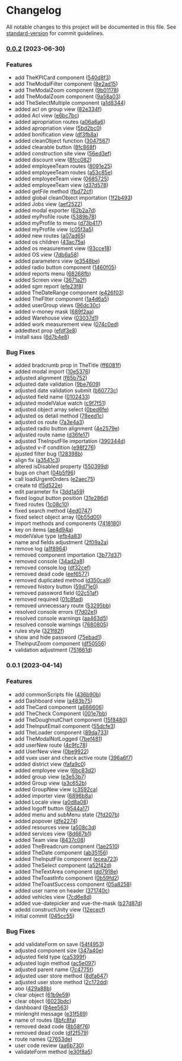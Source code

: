 # Changelog

All notable changes to this project will be documented in this file. See [standard-version](https://github.com/conventional-changelog/standard-version) for commit guidelines.

### [0.0.2](https://github.com/softwaresul/base-2023-frontend/compare/v0.0.1...v0.0.2) (2023-06-30)


### Features

* add TheKPICard component ([540d8f3](https://github.com/softwaresul/base-2023-frontend/commit/540d8f382e86ef6b6a3d389409cd2e93283ed4dd))
* add TheModalFilter component ([8e2ad15](https://github.com/softwaresul/base-2023-frontend/commit/8e2ad159e6dcd222bbab854c756febed315b04f1))
* add TheModalZoom component ([9b01178](https://github.com/softwaresul/base-2023-frontend/commit/9b011781d3ce102bcec7d847f667ca182a78244c))
* add TheModalZoom component ([9a58a03](https://github.com/softwaresul/base-2023-frontend/commit/9a58a039f743acf76e8b9200117dd738f54b07dd))
* add TheSelectMultiple component ([a1d8344](https://github.com/softwaresul/base-2023-frontend/commit/a1d834448cd97443664abf1855763c9ed8cdc3a2))
* added acl on group view ([82e334f](https://github.com/softwaresul/base-2023-frontend/commit/82e334ffe1d9b483c0148b5432b44cb7711f2433))
* added Acl view ([e6bc7bc](https://github.com/softwaresul/base-2023-frontend/commit/e6bc7bc92243d15ee8f84bed6a8ecde189b79b3c))
* added apropriation routes ([a06a6a6](https://github.com/softwaresul/base-2023-frontend/commit/a06a6a6008b826ef32979d224b9c5f2c94044003))
* added apropriation view ([5bd2bc0](https://github.com/softwaresul/base-2023-frontend/commit/5bd2bc058ab135018d8902fb8b4727b328fb15ca))
* added bonification view ([df3fb8a](https://github.com/softwaresul/base-2023-frontend/commit/df3fb8a67e0a7e10b8198c2315a102ab4e2b039e))
* added cleanObject function ([3047567](https://github.com/softwaresul/base-2023-frontend/commit/30475671f671454eb2f0758057fa370b4986c5b1))
* added clearable button ([8fc868f](https://github.com/softwaresul/base-2023-frontend/commit/8fc868f4c804d4098c2f5ebb8168fdd8a0968fed))
* added construction site view ([56ed3ef](https://github.com/softwaresul/base-2023-frontend/commit/56ed3ef207a80ddcb0d3402747a8537f9b7bacff))
* added discount view ([8fcc082](https://github.com/softwaresul/base-2023-frontend/commit/8fcc08206504a799d5b755e30f31712539f03d09))
* added employeeTeam routes ([8091e25](https://github.com/softwaresul/base-2023-frontend/commit/8091e256db1f3e67293f3341c9ae30d80e03e857))
* added employeeTeam routes ([a53c85e](https://github.com/softwaresul/base-2023-frontend/commit/a53c85eed88b6ea5e7bc18e647ab28f51b4bd965))
* added employeeTeam view ([0685725](https://github.com/softwaresul/base-2023-frontend/commit/0685725a337904bc452a73695e5ebf7770ab4444))
* added employeeTeam view ([d37d578](https://github.com/softwaresul/base-2023-frontend/commit/d37d578ad8afd19579196fccf71055afc5f49650))
* added getFile method ([fbd72cf](https://github.com/softwaresul/base-2023-frontend/commit/fbd72cffd61a29147c7978bb3f603ccc74b23faa))
* added global cleanObject importation ([1f2b493](https://github.com/softwaresul/base-2023-frontend/commit/1f2b49341389aed5b1499f44dd17158cd4fac14d))
* added Jobs view ([aef2522](https://github.com/softwaresul/base-2023-frontend/commit/aef252263496af6a1df2813f01cb684d51ab6cef))
* added modal exporter ([62b2a7d](https://github.com/softwaresul/base-2023-frontend/commit/62b2a7dcc22063b8a2651d8b5836139464081301))
* added myProfile route ([5389b78](https://github.com/softwaresul/base-2023-frontend/commit/5389b78c1f1e63e30d668437db9c540002814bdd))
* added myProfile to menu ([d73b417](https://github.com/softwaresul/base-2023-frontend/commit/d73b41748ddb8776f3b0c97a5a446b40e221d093))
* added myProfile view ([c05f3a5](https://github.com/softwaresul/base-2023-frontend/commit/c05f3a5e86e361d3e53c90a41b4cf2ac63b8ec41))
* added new routes ([a07ad65](https://github.com/softwaresul/base-2023-frontend/commit/a07ad651d918c0d614cf2aa7b4652844543df573))
* added os children ([43ac75a](https://github.com/softwaresul/base-2023-frontend/commit/43ac75a164b844c5f5e445338f6de002d4a1afba))
* added os measurement view ([93cce18](https://github.com/softwaresul/base-2023-frontend/commit/93cce18ff6235a0e0d418134f8751dac601452cc))
* added OS view ([7db6a58](https://github.com/softwaresul/base-2023-frontend/commit/7db6a589719b1c4e049ea9e6edc98c19b7ce14e4))
* added parameters view ([e3548be](https://github.com/softwaresul/base-2023-frontend/commit/e3548beec1620179065bde5ac27b3776fee2de70))
* added radio button component ([1460f05](https://github.com/softwaresul/base-2023-frontend/commit/1460f05a1d3f80b8145bd3e513387a1ddfa5f572))
* added reports menu ([68268fb](https://github.com/softwaresul/base-2023-frontend/commit/68268fb421b27cd42a574db47294b1e1760d3192))
* added Screen view ([3671a2f](https://github.com/softwaresul/base-2023-frontend/commit/3671a2f4b95006de622f558bc01dea5be9d09101))
* added sgm report ([efe23f8](https://github.com/softwaresul/base-2023-frontend/commit/efe23f8d14112e151d560d35fc4438ff24af41d4))
* added TheDateRange component ([e426f03](https://github.com/softwaresul/base-2023-frontend/commit/e426f030b7fe98828a4d228cc7bb787de63cef92))
* added TheFIlter component ([1a4d6a5](https://github.com/softwaresul/base-2023-frontend/commit/1a4d6a5f041d1a73ca5916319518492f4171f221))
* added userGroup views ([96dc30c](https://github.com/softwaresul/base-2023-frontend/commit/96dc30c57f7233f8c6c5b6a2172e4683d6464916))
* added v-money mask ([689f2aa](https://github.com/softwaresul/base-2023-frontend/commit/689f2aade9037738c320a700060688bbc73bbecc))
* added Warehouse view ([03037d1](https://github.com/softwaresul/base-2023-frontend/commit/03037d1188ed4adfd1077b5f19ce45d5b6ea768d))
* added work measurement view ([074c0ed](https://github.com/softwaresul/base-2023-frontend/commit/074c0ed6325aa3656860609f1a319ba35cdbb73f))
* addedtext prop ([efdf3e8](https://github.com/softwaresul/base-2023-frontend/commit/efdf3e870e3a8825bf1964f606c594b2cd0875ab))
* install sass ([6d7b4e8](https://github.com/softwaresul/base-2023-frontend/commit/6d7b4e8f95f7d3a7be7a0d3ecc02e24c734bd72b))


### Bug Fixes

* added bradcrumb prop in TheTitle ([ff6081f](https://github.com/softwaresul/base-2023-frontend/commit/ff6081f6d9f6a3c07aea55ccced230db614c8ae7))
* added modal import ([10e5376](https://github.com/softwaresul/base-2023-frontend/commit/10e5376a4f4c5ece9e2aac42110073a2b1fd9254))
* adjusted alignment ([f65b752](https://github.com/softwaresul/base-2023-frontend/commit/f65b752da8c3d8318b5fdd497028e24645103bdb))
* adjusted date validation ([9be7609](https://github.com/softwaresul/base-2023-frontend/commit/9be76098964d602ba5ea0bf8c450c334b19c325e))
* adjusted date validation submit ([b60773c](https://github.com/softwaresul/base-2023-frontend/commit/b60773cd7be4cfdc36484a1867f33a3776b5e259))
* adjusted field name ([0102433](https://github.com/softwaresul/base-2023-frontend/commit/0102433325437d0c37e989181f673c369b504cf2))
* adjusted modelValue watch ([c9f7f51](https://github.com/softwaresul/base-2023-frontend/commit/c9f7f5119c16c8b236b945471599911dd12762de))
* adjusted object array select ([0bed6fe](https://github.com/softwaresul/base-2023-frontend/commit/0bed6fe9d1cf52bda19e98cef7983422e9341881))
* adjusted os detail method ([78eed1c](https://github.com/softwaresul/base-2023-frontend/commit/78eed1c1ec11b2322a512c8f18de465ee2785e1a))
* adjusted os route ([7a3e4a3](https://github.com/softwaresul/base-2023-frontend/commit/7a3e4a322f962d187739c6c16ca3f843df42d324))
* adjusted radio button alignment ([4e2579e](https://github.com/softwaresul/base-2023-frontend/commit/4e2579eeb6b235fbd5db0f2b440a9be66f59a9ca))
* adjusted route name ([d36fe17](https://github.com/softwaresul/base-2023-frontend/commit/d36fe17863b0e751dfc26a630031a9043f0414d4))
* adjusted TheInputFIle importation ([390344d](https://github.com/softwaresul/base-2023-frontend/commit/390344de7e15535d4dd0e0e8cad9d581f8dae13c))
* adjusted v-if condition ([e98f276](https://github.com/softwaresul/base-2023-frontend/commit/e98f27654b6a407d7a460b86df69aff09b6c20e7))
* ajusted filter bug ([128398b](https://github.com/softwaresul/base-2023-frontend/commit/128398b9354390ba886c079431995e3758b0951a))
* align fix ([a3541c3](https://github.com/softwaresul/base-2023-frontend/commit/a3541c39fe58c879ebf92c837ff6afefe823fe46))
* altered isDisabled property ([550399d](https://github.com/softwaresul/base-2023-frontend/commit/550399df22a606a5780be871da2ed04b99f4491f))
* bugs on chart ([04b5f96](https://github.com/softwaresul/base-2023-frontend/commit/04b5f96a235510ae2a036023001dd9ac77ca6bbb))
* call loadUrgentOrders ([e2aec75](https://github.com/softwaresul/base-2023-frontend/commit/e2aec7552e404fe682e0cf51a18da0f01e17e83a))
* create td ([f5d522e](https://github.com/softwaresul/base-2023-frontend/commit/f5d522e101b18ca7ffbcc81e159d17e58bde3e78))
* edit parameter fix ([3dd1a59](https://github.com/softwaresul/base-2023-frontend/commit/3dd1a5993617ba4f929a7ab4aa1cf617b225bd62))
* fixed logout button position ([31e286d](https://github.com/softwaresul/base-2023-frontend/commit/31e286d1e645dc71d3b3fa9bea9dd63320314963))
* fixed routes ([1c08c10](https://github.com/softwaresul/base-2023-frontend/commit/1c08c1012a6c0899192f17d3a8fed5653ff9fb48))
* fixed search method ([4ed0747](https://github.com/softwaresul/base-2023-frontend/commit/4ed07474068158ba091033b8dde79c9c9193c3b9))
* fixed select object array ([0b55d00](https://github.com/softwaresul/base-2023-frontend/commit/0b55d00937d791400cd4f336b858377e681ee14e))
* import methods and components ([7418180](https://github.com/softwaresul/base-2023-frontend/commit/7418180c0677ddb306dbb73a91db7563c0345d6d))
* key on items ([ae4d94a](https://github.com/softwaresul/base-2023-frontend/commit/ae4d94a9ed0cc46771d75ffbeeec1816bbaaa400))
* modelValue type ([efb4a83](https://github.com/softwaresul/base-2023-frontend/commit/efb4a830d17d2c0b5678c38a7bfec6b15f1c3737))
* name and fields adjustment ([2f09a2a](https://github.com/softwaresul/base-2023-frontend/commit/2f09a2afd699de1fd9769c9b9b51ca6cde23dc58))
* remove log ([a1f8964](https://github.com/softwaresul/base-2023-frontend/commit/a1f89645adc8b364e5f40e1d0245c24703eeb8fa))
* removed component importation ([3b77d37](https://github.com/softwaresul/base-2023-frontend/commit/3b77d3765454da8d5fcad4e7c4f1d8bdd8387c31))
* removed console ([34ad2a8](https://github.com/softwaresul/base-2023-frontend/commit/34ad2a80a9d5c963471f515b074060617b9bec42))
* removed console.log ([df32cef](https://github.com/softwaresul/base-2023-frontend/commit/df32cef664ad836ba3d9dd1ebdb06547b96baf61))
* removed dead code ([eef6577](https://github.com/softwaresul/base-2023-frontend/commit/eef657772e5acdf2da5bde4797eacbd9ec596236))
* removed duplicated method ([d350ca9](https://github.com/softwaresul/base-2023-frontend/commit/d350ca9754c7ec02370c563fe69570697c591255))
* removed history button ([59d71e0](https://github.com/softwaresul/base-2023-frontend/commit/59d71e0f8682868046352ecfa3e7b3ab27e4ce0b))
* removed password field ([02c51af](https://github.com/softwaresul/base-2023-frontend/commit/02c51afdb58fc65562bd63bb67e8c9e1a265a6fc))
* removed required ([01c8fad](https://github.com/softwaresul/base-2023-frontend/commit/01c8fada21a2a91dc2709e1094467da5f08a9cc0))
* removed unnecessary route ([53295bb](https://github.com/softwaresul/base-2023-frontend/commit/53295bb4a27fd8a3c6405e1eb0f0e795c5a74ead))
* resolved console errors ([f7d02e1](https://github.com/softwaresul/base-2023-frontend/commit/f7d02e151189c352b581775cd8090c00baec8fac))
* resolved console warnings ([aa463d5](https://github.com/softwaresul/base-2023-frontend/commit/aa463d5a4b0be1f8b01cbd528ca53b71b73e2b56))
* resolved console warnings ([7680805](https://github.com/softwaresul/base-2023-frontend/commit/76808054e6ef3585a333a6d5ed345ccc3899324c))
* rules style ([321f82f](https://github.com/softwaresul/base-2023-frontend/commit/321f82f02510fa1dfd42566c54ded2ddd5fc9c64))
* show and hide password ([75ebad1](https://github.com/softwaresul/base-2023-frontend/commit/75ebad15d8a57491a3bcb4e695554a8c2e760eb1))
* TheInputZoom component ([df50556](https://github.com/softwaresul/base-2023-frontend/commit/df505564a486c3307ba877ca3bc499462a81073a))
* validation adjustment ([751661d](https://github.com/softwaresul/base-2023-frontend/commit/751661dc03f991cd219e95284368e00b45c2d187))

### 0.0.1 (2023-04-14)


### Features

* add commonScripts file ([436b90b](https://github.com/softwaresul/base-2023-frontend/commit/436b90b1e4a8d80bbff881de4abb56245a34822e))
* add Dashboard view ([a483b75](https://github.com/softwaresul/base-2023-frontend/commit/a483b752687c08e415c0ef5f101c1bc063a2deb7))
* add TheCard component ([a666606](https://github.com/softwaresul/base-2023-frontend/commit/a66660605921ba9d1c17881cf264a7c1c22bfa11))
* add TheCheck Component ([001e7bb](https://github.com/softwaresul/base-2023-frontend/commit/001e7bb9da226353b2d9dc655a59863e4677e531))
* add TheDoughnutChart component ([15f8480](https://github.com/softwaresul/base-2023-frontend/commit/15f8480b21eacc4074c4aeaeeb21f036a3ab4ecf))
* add TheInputEmail component ([55dcfe3](https://github.com/softwaresul/base-2023-frontend/commit/55dcfe3354a8d6f3ae7ea672054dd6fcbeeef7eb))
* add TheLoader component ([89da733](https://github.com/softwaresul/base-2023-frontend/commit/89da73389d5e37009c1a9b8b2988c20d59f8573a))
* add TheModalNotLogged ([7bef481](https://github.com/softwaresul/base-2023-frontend/commit/7bef4817af7faade919221fa998d96b010a2115c))
* add userNew route ([4c9fc78](https://github.com/softwaresul/base-2023-frontend/commit/4c9fc78452c0839d1d1b9610cf51293bd8004592))
* add UserNew view ([0be9922](https://github.com/softwaresul/base-2023-frontend/commit/0be9922c4c607e6517124f3a00729563765c8896))
* add vuex user and check active route ([396a6f7](https://github.com/softwaresul/base-2023-frontend/commit/396a6f76cba3dfd05d337f00547043c91b486528))
* added district view ([fafa9c0](https://github.com/softwaresul/base-2023-frontend/commit/fafa9c0bfa9fad422a264fc71228fff0204c4678))
* added employee view ([6bc83d2](https://github.com/softwaresul/base-2023-frontend/commit/6bc83d2923304aeab9fd9b4c7dfdf0c7d3c13cdc))
* added group view ([e3e53b7](https://github.com/softwaresul/base-2023-frontend/commit/e3e53b724cd3163543d16fb4557e18be15ee0ef0))
* added Group view ([a3c652b](https://github.com/softwaresul/base-2023-frontend/commit/a3c652bed13935ae3f8fe88bfcf36c4bf9dc4b18))
* added GroupNew view ([c3592ca](https://github.com/softwaresul/base-2023-frontend/commit/c3592ca2134f945aa1cf4c6b83c96fdaf6b03fa7))
* added importer view ([6896b8a](https://github.com/softwaresul/base-2023-frontend/commit/6896b8a985857e10c58c43c7d71ff43a45396d41))
* added Locale view ([a0d8a08](https://github.com/softwaresul/base-2023-frontend/commit/a0d8a08d0786a0604226af698d9f3d5fe3fecee7))
* added logoff button ([9544a17](https://github.com/softwaresul/base-2023-frontend/commit/9544a17b9abc5dfeab2fd149d1d4e27c8ad10310))
* added menu and subMenu state ([7fd207b](https://github.com/softwaresul/base-2023-frontend/commit/7fd207bb1b87640dfa4afb266666f186a7bab49d))
* added popover ([dfe2274](https://github.com/softwaresul/base-2023-frontend/commit/dfe2274b7486203c93f70efea115b117e0c55d36))
* added resources view ([a508c3d](https://github.com/softwaresul/base-2023-frontend/commit/a508c3d4ee385044bb263c2bd27246c9e2f64516))
* added services view ([8d667b1](https://github.com/softwaresul/base-2023-frontend/commit/8d667b14c696246a77d64222e39bc3f30b9fd420))
* added Team view ([8437c08](https://github.com/softwaresul/base-2023-frontend/commit/8437c08c3799dd659b18b71f6aaa2f735f6df847))
* added TheBreadcrum compnent ([1ae2510](https://github.com/softwaresul/base-2023-frontend/commit/1ae251067b09a0052d640ea8ac63f3cf8a5382c6))
* added TheDate component ([ab35156](https://github.com/softwaresul/base-2023-frontend/commit/ab35156ac15834e7165503cedc286a6dd61eaf3f))
* added TheInputFile component ([ecea723](https://github.com/softwaresul/base-2023-frontend/commit/ecea723bed76ab88ea618b3d3c70840ea5baba11))
* added TheSelect component ([a52f42d](https://github.com/softwaresul/base-2023-frontend/commit/a52f42d092d335e9cb099b6d922f8a3b930859f6))
* added TheTextArea component ([dd7918e](https://github.com/softwaresul/base-2023-frontend/commit/dd7918efb43b868584dd1900100104b1602ad027))
* added TheToastInfo component ([0b59fd2](https://github.com/softwaresul/base-2023-frontend/commit/0b59fd28319fdd09f009b8296eb9dab1aef6d2fe))
* added TheToastSuccess component ([05a8258](https://github.com/softwaresul/base-2023-frontend/commit/05a8258e82b8716102194ffc9c0390edd7b7b631))
* added user name on header ([371740c](https://github.com/softwaresul/base-2023-frontend/commit/371740c66d3de2bd804fa3c853c37e712553f4d0))
* added vehicles view ([7cd6e8d](https://github.com/softwaresul/base-2023-frontend/commit/7cd6e8de5eb8269157a353da5cfaf56190664f95))
* added vue-datepicker and vue-the-mask ([b27d87d](https://github.com/softwaresul/base-2023-frontend/commit/b27d87d65c7266e8489129a3936ddfe480f36d7c))
* adedd constructUnity view ([12ececf](https://github.com/softwaresul/base-2023-frontend/commit/12ececf1af7dd99818a2b72ed8e905bda71ab5b8))
* initial commit ([045cc55](https://github.com/softwaresul/base-2023-frontend/commit/045cc556518311d465f7aec286f492c567fd6ca8))


### Bug Fixes

* add validateForm on save ([54f4953](https://github.com/softwaresul/base-2023-frontend/commit/54f4953f37f52fa8557e5739b0bc971d8be7e89c))
* adjusted component size ([347a40e](https://github.com/softwaresul/base-2023-frontend/commit/347a40ec8169cb600a6e0aa261887927dd276013))
* adjusted field type ([ca5399f](https://github.com/softwaresul/base-2023-frontend/commit/ca5399faebd2b87940276e364fe0646d54bf0e4c))
* adjusted login method ([ac5e097](https://github.com/softwaresul/base-2023-frontend/commit/ac5e097d67d3936b9c5a70956f577ef04b9f50b1))
* adjusted parent name ([7c4775f](https://github.com/softwaresul/base-2023-frontend/commit/7c4775ff74a25eb40eb8373eb08785efcb3fe87b))
* adjusted user store method ([8dfa647](https://github.com/softwaresul/base-2023-frontend/commit/8dfa647c21677860864fef6a5a8fcb8d998c4379))
* adjusted user store method ([2c172dd](https://github.com/softwaresul/base-2023-frontend/commit/2c172dd2835c88fbf3472b227f7a1129f156595b))
* aoo ([429a88b](https://github.com/softwaresul/base-2023-frontend/commit/429a88b476a156cf10f4bc030d093d0d4c392395))
* clear object ([61b9e59](https://github.com/softwaresul/base-2023-frontend/commit/61b9e59278dff9387b6c526328807b16965d4968))
* clear object ([6023bdc](https://github.com/softwaresul/base-2023-frontend/commit/6023bdcaa9dc53cfaa9661961d642077620f84ae))
* dashboard ([94ee563](https://github.com/softwaresul/base-2023-frontend/commit/94ee563f09eaf1158c3c8ddd5b9ad886c4782a22))
* minlenght message ([e31f589](https://github.com/softwaresul/base-2023-frontend/commit/e31f58903b832331db434a8eec4567fe61e5a01b))
* name of routes ([8bfc8fa](https://github.com/softwaresul/base-2023-frontend/commit/8bfc8fa00aebab5d3a281ca950e5dd00fefd1f01))
* removed dead code ([8b58f76](https://github.com/softwaresul/base-2023-frontend/commit/8b58f76b496cbb6a5a439ba678d4c3c128582d03))
* removed dead code ([df2f579](https://github.com/softwaresul/base-2023-frontend/commit/df2f579be600d8a70300067d88df4fecda30d5c1))
* route names ([27653de](https://github.com/softwaresul/base-2023-frontend/commit/27653de8f8fa02f706d8f12b8f847a400573a161))
* user code review ([aa6b730](https://github.com/softwaresul/base-2023-frontend/commit/aa6b73027531668d27775b715248b9fbf7034e84))
* validateForm method ([e30f8a5](https://github.com/softwaresul/base-2023-frontend/commit/e30f8a56d2a0b059182ac545a5394b8eeaf10006))
